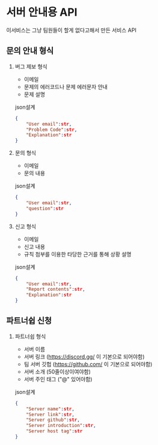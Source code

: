 # 서버 안내용 API

이서비스는 그냥 팀원들이 할게 없다고해서
만든 서비스 API

## 문의 안내 형식

1. 버그 제보 형식
    - 이메일
    - 문제의 에러코드나 문제 에러문자 안내
    - 문제 설명

    json설계
    ```json
    {
        "User email":str,
        "Problem Code":str,
        "Explanation":str
    } 
    ```

2. 문의 형식
    - 이메일
    - 문의 내용

    json설계
    ```json
    {
        "User email":str,
        "question":str
    } 
    ```

3. 신고 형식
    - 이메일
    - 신고 내용
    - 규칙 첨부를 이용한 타당한 근거를 통해 상황 설명

    json설계
    ```json
    {
        "User email":str,
        "Report contents":str,
        "Explanation":str
    } 
    ```

## 파트너쉽 신청

1. 파트너쉽 형식
    - 서버 이름
    - 서버 링크 (https://discord.gg/ 이 기본으로 되어야함)
    - 팀 서버 깃헙 (https://github.com/ 이 기본으로 되어야함)
    - 서버 소개 (50줄이상이여야함)
    - 서버 주인 태그 ("@" 있어야함)
    
    json설계
    ```json
    {
        "Server name":str,
        "Server link":str,
        "Server github":str,
        "Server introduction":str,
        "Server host tag":str
    } 
    ```
